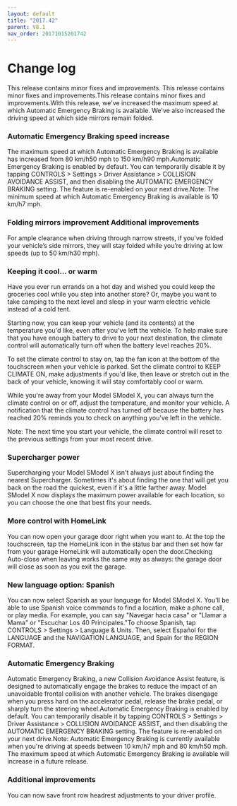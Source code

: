 ```yaml
---
layout: default
title: "2017.42"
parent: V8.1
nav_order: 20171015201742
---
```


# Change log

This release contains minor fixes and improvements.
This release contains minor fixes and improvements.This release contains minor fixes and improvements.With this release, we've increased the maximum speed at which Automatic Emergency Braking is available. We've also increased the driving speed at which side mirrors remain folded.

### Automatic Emergency Braking speed increase 

The maximum speed at which Automatic Emergency Braking is available has increased from 80 km/h50 mph to 150 km/h90 mph.Automatic Emergency Braking is enabled by default. You can temporarily disable it by tapping CONTROLS > Settings > Driver Assistance > COLLISION AVOIDANCE ASSIST, and then disabling the AUTOMATIC EMERGENCY BRAKING setting. The feature is re-enabled on your next drive.Note: The minimum speed at which Automatic Emergency Braking is available is 10 km/h7 mph.

### Folding mirrors improvement Additional improvements 

For ample clearance when driving through narrow streets, if you've folded your vehicle’s side mirrors, they will stay folded while you’re driving at low speeds (up to 50 km/h30 mph).

### Keeping it cool... or warm 



Have you ever run errands on a hot day and wished you could keep the groceries cool while you step into another store? Or, maybe you want to take camping to the next level and sleep in your warm electric vehicle instead of a cold tent.


Starting now, you can keep your vehicle (and its contents) at the temperature you'd like, even after you've left the vehicle. To help make sure that you have enough battery to drive to your next destination, the climate control will automatically turn off when the battery level reaches 20%.


To set the climate control to stay on, tap the fan icon at the bottom of the touchscreen when your vehicle is parked. Set the climate control to KEEP CLIMATE ON, make adjustments if you'd like, then leave or stretch out in the back of your vehicle, knowing it will stay comfortably cool or warm.


While you're away from your Model SModel X, you can always turn the climate control on or off, adjust the temperature, and monitor your vehicle. A notification that the climate control has turned off because the battery has reached 20% reminds you to check on anything you've left in the vehicle.


Note: The next time you start your vehicle, the climate control will reset to the previous settings from your most recent drive.


### Supercharger power 



Supercharging your Model SModel X isn't always just about finding the nearest Supercharger. Sometimes it's about finding the one that will get you back on the road the quickest, even if it's a little farther away. Model SModel X now displays the maximum power available for each location, so you can choose the one that best fits your needs.


### More control with HomeLink 

You can now open your garage door right when you want to. At the top the touchscreen, tap the HomeLink icon in the status bar and then set how far from your garage HomeLink will automatically open the door.Checking Auto-close when leaving works the same way as always: the garage door will close as soon as you exit the garage.

### New language option: Spanish 

You can now select Spanish as your language for Model SModel X. You'll be able to use Spanish voice commands to find a location, make a phone call, or play media. For example, you can say "Navegar hacia casa" or "Llamar a Mama" or "Escuchar Los 40 Principales."To choose Spanish, tap CONTROLS > Settings > Language & Units. Then, select Español for the LANGUAGE and the NAVIGATION LANGUAGE, and Spain for the REGION FORMAT.

### Automatic Emergency Braking 

Automatic Emergency Braking, a new Collision Avoidance Assist feature, is designed to automatically engage the brakes to reduce the impact of an unavoidable frontal collision with another vehicle. The brakes disengage when you press hard on the accelerator pedal, release the brake pedal, or sharply turn the steering wheel.Automatic Emergency Braking is enabled by default. You can temporarily disable it by tapping CONTROLS > Settings > Driver Assistance > COLLISION AVOIDANCE ASSIST, and then disabling the AUTOMATIC EMERGENCY BRAKING setting. The feature is re-enabled on your next drive.Note: Automatic Emergency Braking is currently available when you're driving at speeds between 10 km/h7 mph and 80 km/h50 mph. The maximum speed at which Automatic Emergency Braking is available will increase in a future release.

### Additional improvements 

You can now save front row headrest adjustments to your driver profile.